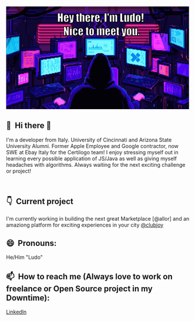 ![](https://github.com/corsinlo/corsinlo/blob/main/ezgif.com-gif-maker.gif)

## 👋 &nbsp;Hi there 👋
I'm a developer from Italy. University of Cincinnati and Arizona State University Alumni. Former Apple Employee and Google contractor, now SWE at Ebay Italy for the Certilogo team! I enjoy stressing myself out in learning every possible application of JS/Java as well as giving myself headaches with algorithms. Always waiting for the next exciting challenge or project!


&nbsp;

## 👇 &nbsp;Current project

I'm currently working in building the next great Marketplace [@allor] and an amaziong platform for exciting experiences in your city [@clubjoy](www.clubjoy.it)

## 😄 &nbsp;Pronouns: 
He/Him "Ludo"
## 📫 &nbsp;How to reach me (Always love to work on freelance or Open Source project in my Downtime): 
[Linkedln](https://www.linkedin.com/in/ludovico-corsini/)

<!--
**corsinlo/corsinlo** is a ✨ _special_ ✨ repository because its `README.md` (this file) appears on your GitHub profile.

Here are some ideas to get you started:

- 🔭 I’m currently working on ...
- 🌱 I’m currently learning ...
- 👯 I’m looking to collaborate on ...
- 🤔 I’m looking for help with ...
- 💬 Ask me about ...
- 📫 How to reach me: ...
- 😄 Pronouns: ...
- ⚡ Fun fact: ...
-->
